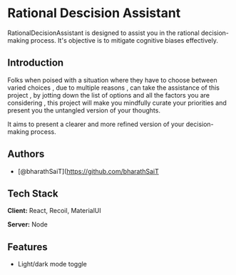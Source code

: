 
# Rational Descision Assistant

RationalDecisionAssistant is designed to assist you in the rational decision-making process. It's objective is to mitigate cognitive biases effectively.

## Introduction

Folks when poised with a situation where they have to choose between varied choices , due to multiple reasons , can take  the assistance of this project , by jotting down the list of options and all the factors you are considering , this project will make you mindfully curate your priorities and present you the untangled version of your thoughts.

It aims to present a clearer and more refined version of your decision-making process.


## Authors

- [@bharathSaiT](https://github.com/bharathSaiT


## Tech Stack

**Client:** React, Recoil, MaterialUI

**Server:** Node


## Features

- Light/dark mode toggle

